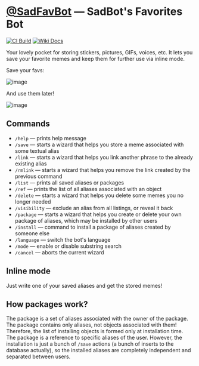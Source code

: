 [@SadFavBot][SadFavBot-tg] — SadBot's Favorites Bot
===================================================

[![CI Build](https://github.com/kozalosev/SadFavBot/actions/workflows/ci-build.yml/badge.svg?branch=main&event=push)](https://github.com/kozalosev/SadFavBot/actions/workflows/ci-build.yml)
[![Wiki Docs](https://img.shields.io/badge/wiki-documentation-brightgreen)](../../wiki)

Your lovely pocket for storing stickers, pictures, GIFs, voices, etc. It lets you save your favorite memes and keep
them for further use via inline mode.

Save your favs:

![image](https://user-images.githubusercontent.com/25857981/234774715-8aaa7762-2c7d-4068-aa89-794dd91f6637.png)

And use them later!

![image](https://user-images.githubusercontent.com/25857981/230475842-e5a457ca-f903-4e53-82a6-3ae91f88584d.png)

Commands
--------

* `/help` — prints help message
* `/save` — starts a wizard that helps you store a meme associated with some textual alias
* `/link` — starts a wizard that helps you link another phrase to the already existing alias
* `/rmlink` — starts a wizard that helps you remove the link created by the previous command
* `/list` — prints all saved aliases or packages
* `/ref` — prints the list of all aliases associated with an object
* `/delete` — starts a wizard that helps you delete some memes you no longer needed
* `/visibility` — exclude an alias from all listings, or reveal it back
* `/package` — starts a wizard that helps you create or delete your own package of aliases, which may be installed by other users
* `/install` — command to install a package of aliases created by someone else
* `/language` — switch the bot's language
* `/mode` — enable or disable substring search
* `/cancel` — aborts the current wizard

Inline mode
-----------

Just write one of your saved aliases and get the stored memes!

How packages work?
------------------

The package is a set of aliases associated with the owner of the package. The package contains only aliases, not objects
associated with them! Therefore, the list of installing objects is formed only at installation time. The package is a
reference to specific aliases of the user. However, the installation is just a bunch of `/save` actions (a bunch of
inserts to the database actually), so the installed aliases are completely independent and separated between users.

[SadFavBot-tg]: https://t.me/SadFavBot
